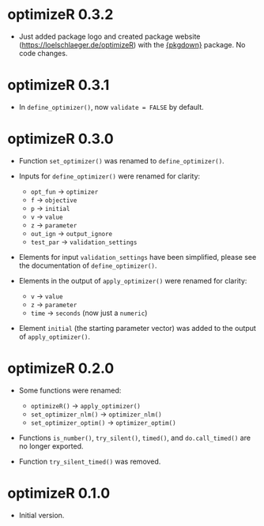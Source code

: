# optimizeR 0.3.2

* Just added package logo and created package website (https://loelschlaeger.de/optimizeR) with the [{pkgdown}](https://pkgdown.r-lib.org/) package. No code changes.

# optimizeR 0.3.1

* In `define_optimizer()`, now `validate = FALSE` by default.

# optimizeR 0.3.0

* Function `set_optimizer()` was renamed to `define_optimizer()`.

* Inputs for `define_optimizer()` were renamed for clarity:
  
  * `opt_fun` -> `optimizer`
  * `f` -> `objective`
  * `p` -> `initial`
  * `v` -> `value`
  * `z` -> `parameter`
  * `out_ign` -> `output_ignore`
  * `test_par` -> `validation_settings`
  
* Elements for input `validation_settings` have been simplified, please see
the documentation of `define_optimizer()`.

* Elements in the output of `apply_optimizer()` were renamed for clarity:

  * `v` -> `value` 
  * `z` -> `parameter`
  * `time` -> `seconds` (now just a `numeric`) 
  
* Element `initial` (the starting parameter vector) was added to the output
of `apply_optimizer()`.

# optimizeR 0.2.0

* Some functions were renamed:

  * `optimizeR()` -> `apply_optimizer()`
  * `set_optimizer_nlm()` -> `optimizer_nlm()`
  * `set_optimizer_optim()` -> `optimizer_optim()`

* Functions `is_number()`, `try_silent()`, `timed()`, and `do.call_timed()` are no longer exported.

* Function `try_silent_timed()` was removed.

# optimizeR 0.1.0

* Initial version.
